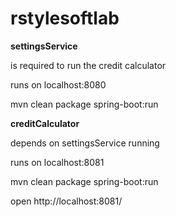 # rstylesoftlab

**settingsService**

is required to run the credit calculator

runs on localhost:8080

mvn clean package spring-boot:run

**creditCalculator**

depends on settingsService running

runs on localhost:8081

mvn clean package spring-boot:run

open http://localhost:8081/